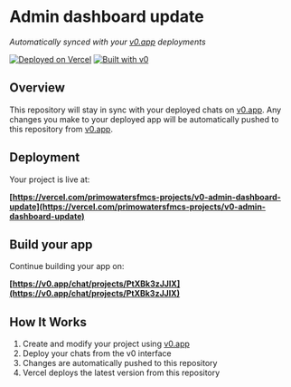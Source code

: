# Admin dashboard update

*Automatically synced with your [v0.app](https://v0.app) deployments*

[![Deployed on Vercel](https://img.shields.io/badge/Deployed%20on-Vercel-black?style=for-the-badge&logo=vercel)](https://vercel.com/primowatersfmcs-projects/v0-admin-dashboard-update)
[![Built with v0](https://img.shields.io/badge/Built%20with-v0.app-black?style=for-the-badge)](https://v0.app/chat/projects/PtXBk3zJJlX)

## Overview

This repository will stay in sync with your deployed chats on [v0.app](https://v0.app).
Any changes you make to your deployed app will be automatically pushed to this repository from [v0.app](https://v0.app).

## Deployment

Your project is live at:

**[https://vercel.com/primowatersfmcs-projects/v0-admin-dashboard-update](https://vercel.com/primowatersfmcs-projects/v0-admin-dashboard-update)**

## Build your app

Continue building your app on:

**[https://v0.app/chat/projects/PtXBk3zJJlX](https://v0.app/chat/projects/PtXBk3zJJlX)**

## How It Works

1. Create and modify your project using [v0.app](https://v0.app)
2. Deploy your chats from the v0 interface
3. Changes are automatically pushed to this repository
4. Vercel deploys the latest version from this repository